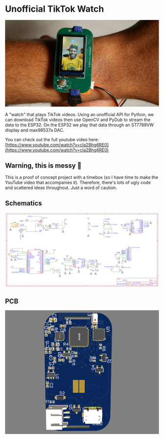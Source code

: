 # Unofficial TikTok Watch

![ESP32 TikTok Watch](esp32_tiktok_watch.png)

A  "watch" that plays TikTok videos. Using an unofficial API for Python, we can download TikTok videos then use OpenCV and PyDub to stream the data to the ESP32. On the ESP32 we play that data through an ST7789VW display and max98537a DAC.

You can check out the full youtube video here:
[https://www.youtube.com/watch?v=cla2Bhg6RE0](https://www.youtube.com/watch?v=cla2Bhg6RE0)


## Warning, this is messy 🥲

This is a proof of concept project with a timebox (so I have time to make the YouTube video that accompanies it). Therefore, there's lots of ugly code and scattered ideas throughout. Just a word of caution. 

## Schematics

![ESP32 TikTok Watch Schematics](tiktok_watch_schematics.png)

## PCB

![ESP32 TikTok Watch PCB](3d_view_tiktok_watch.png)

